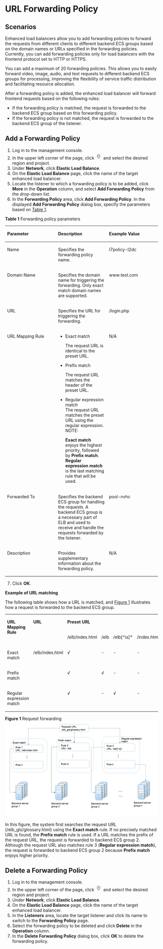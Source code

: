 # URL Forwarding Policy<a name="EN-US_TOPIC_0114694934"></a>

## Scenarios<a name="section79409283156"></a>

Enhanced load balancers allow you to add forwarding policies to forward the requests from different clients to different backend ECS groups based on the domain names or URLs specified in the forwarding policies. Currently, you can add forwarding policies only for load balancers with the frontend protocol set to HTTP or HTTPS.

You can add a maximum of 20 forwarding policies. This allows you to easily forward video, image, audio, and text requests to different backend ECS groups for processing, improving the flexibility of service traffic distribution and facilitating resource allocation.

After a forwarding policy is added, the enhanced load balancer will forward frontend requests based on the following rules:

-   If the forwarding policy is matched, the request is forwarded to the backend ECS group based on this forwarding policy.
-   If the forwarding policy is not matched, the request is forwarded to the backend ECS group of the listener.

## Add a Forwarding Policy<a name="section191183222317"></a>

1.  Log in to the management console.
2.  In the upper left corner of the page, click  ![](figures/en-us_image_0114695108.png)  and select the desired region and project.
3.  Under  **Network**, click  **Elastic Load Balance**.
4.  On the  **Elastic Load Balance**  page, click the name of the target enhanced load balancer.
5.  Locate the listener to which a forwarding policy is to be added, click  **More**  in the  **Operation**  column, and select  **Add Forwarding Policy**  from the drop-down list.
6.  In the  **Forwarding Policy**  area, click  **Add Forwarding Policy**. In the displayed  **Add Forwarding Policy**  dialog box, specify the parameters based on  [Table 1](#table5765638104311).

**Table  1**  Forwarding policy parameters

<a name="table5765638104311"></a><table><thead align="left"><tr id="row16766173884314"><th class="cellrowborder" valign="top" width="33.33333333333333%" id="mcps1.2.4.1.1"><p id="p16337205034318"><a name="p16337205034318"></a><a name="p16337205034318"></a><strong id="b842352706114331"><a name="b842352706114331"></a><a name="b842352706114331"></a>Parameter</strong></p>
</th>
<th class="cellrowborder" valign="top" width="33.33333333333333%" id="mcps1.2.4.1.2"><p id="p2033814509436"><a name="p2033814509436"></a><a name="p2033814509436"></a><strong id="b8423527061772"><a name="b8423527061772"></a><a name="b8423527061772"></a>Description</strong></p>
</th>
<th class="cellrowborder" valign="top" width="33.33333333333333%" id="mcps1.2.4.1.3"><p id="p9339165064318"><a name="p9339165064318"></a><a name="p9339165064318"></a><strong id="b842352706194150"><a name="b842352706194150"></a><a name="b842352706194150"></a>Example Value</strong></p>
</th>
</tr>
</thead>
<tbody><tr id="row37661383435"><td class="cellrowborder" valign="top" width="33.33333333333333%" headers="mcps1.2.4.1.1 "><p id="p133414501436"><a name="p133414501436"></a><a name="p133414501436"></a>Name</p>
</td>
<td class="cellrowborder" valign="top" width="33.33333333333333%" headers="mcps1.2.4.1.2 "><p id="p73421750174316"><a name="p73421750174316"></a><a name="p73421750174316"></a>Specifies the forwarding policy name.</p>
</td>
<td class="cellrowborder" valign="top" width="33.33333333333333%" headers="mcps1.2.4.1.3 "><p id="p334485017432"><a name="p334485017432"></a><a name="p334485017432"></a>l7policy-l2dc</p>
</td>
</tr>
<tr id="row9766113813431"><td class="cellrowborder" valign="top" width="33.33333333333333%" headers="mcps1.2.4.1.1 "><p id="p19345250184318"><a name="p19345250184318"></a><a name="p19345250184318"></a>Domain Name</p>
</td>
<td class="cellrowborder" valign="top" width="33.33333333333333%" headers="mcps1.2.4.1.2 "><p id="p3347150204315"><a name="p3347150204315"></a><a name="p3347150204315"></a>Specifies the domain name for triggering the forwarding. Only exact match domain names are supported.</p>
</td>
<td class="cellrowborder" valign="top" width="33.33333333333333%" headers="mcps1.2.4.1.3 "><p id="p3348165018433"><a name="p3348165018433"></a><a name="p3348165018433"></a>www.test.com</p>
</td>
</tr>
<tr id="row1176663812438"><td class="cellrowborder" valign="top" width="33.33333333333333%" headers="mcps1.2.4.1.1 "><p id="p16350450104312"><a name="p16350450104312"></a><a name="p16350450104312"></a>URL</p>
</td>
<td class="cellrowborder" valign="top" width="33.33333333333333%" headers="mcps1.2.4.1.2 "><p id="p935219504434"><a name="p935219504434"></a><a name="p935219504434"></a>Specifies the URL for triggering the forwarding.</p>
</td>
<td class="cellrowborder" valign="top" width="33.33333333333333%" headers="mcps1.2.4.1.3 "><p id="p9352155014316"><a name="p9352155014316"></a><a name="p9352155014316"></a>/login.php</p>
</td>
</tr>
<tr id="row776611380435"><td class="cellrowborder" valign="top" width="33.33333333333333%" headers="mcps1.2.4.1.1 "><p id="p18354165016434"><a name="p18354165016434"></a><a name="p18354165016434"></a>URL Mapping Rule</p>
</td>
<td class="cellrowborder" valign="top" width="33.33333333333333%" headers="mcps1.2.4.1.2 "><a name="ul64331319184618"></a><a name="ul64331319184618"></a><ul id="ul64331319184618"><li id="li1343331913466"><a name="li1343331913466"></a><a name="li1343331913466"></a>Exact match<p id="p11249142118464"><a name="p11249142118464"></a><a name="p11249142118464"></a>The request URL is identical to the preset URL.</p>
</li><li id="li443318199466"><a name="li443318199466"></a><a name="li443318199466"></a>Prefix match<p id="p16368182216466"><a name="p16368182216466"></a><a name="p16368182216466"></a>The request URL matches the header of the preset URL.</p>
</li><li id="li2043314194460"><a name="li2043314194460"></a><a name="li2043314194460"></a>Regular expression match<div class="p" id="p126501338475"><a name="p126501338475"></a><a name="p126501338475"></a>The request URL matches the preset URL using the regular expression.<div class="note" id="note114701432124618"><a name="note114701432124618"></a><a name="note114701432124618"></a><span class="notetitle"> NOTE: </span><div class="notebody"><p id="p25204923195731"><a name="p25204923195731"></a><a name="p25204923195731"></a><strong id="b55227770195635"><a name="b55227770195635"></a><a name="b55227770195635"></a>Exact match</strong> enjoys the highest priority, followed by <strong id="b11072296195640"><a name="b11072296195640"></a><a name="b11072296195640"></a>Prefix match</strong>. <strong id="b51221551195650"><a name="b51221551195650"></a><a name="b51221551195650"></a>Regular expression match</strong> is the last matching rule that will be used.</p>
</div></div>
</div>
</li></ul>
</td>
<td class="cellrowborder" valign="top" width="33.33333333333333%" headers="mcps1.2.4.1.3 "><p id="p83592503434"><a name="p83592503434"></a><a name="p83592503434"></a>N/A</p>
</td>
</tr>
<tr id="row1176610389439"><td class="cellrowborder" valign="top" width="33.33333333333333%" headers="mcps1.2.4.1.1 "><p id="p1036175020432"><a name="p1036175020432"></a><a name="p1036175020432"></a>Forwarded To</p>
</td>
<td class="cellrowborder" valign="top" width="33.33333333333333%" headers="mcps1.2.4.1.2 "><p id="p7362250194319"><a name="p7362250194319"></a><a name="p7362250194319"></a>Specifies the backend ECS group for handling the requests. A backend ECS group is a necessary part of ELB and used to receive and handle the requests forwarded by the listener.</p>
</td>
<td class="cellrowborder" valign="top" width="33.33333333333333%" headers="mcps1.2.4.1.3 "><p id="p1636215012437"><a name="p1636215012437"></a><a name="p1636215012437"></a>pool-nvhc</p>
</td>
</tr>
<tr id="row376613818433"><td class="cellrowborder" valign="top" width="33.33333333333333%" headers="mcps1.2.4.1.1 "><p id="p1636455016433"><a name="p1636455016433"></a><a name="p1636455016433"></a>Description</p>
</td>
<td class="cellrowborder" valign="top" width="33.33333333333333%" headers="mcps1.2.4.1.2 "><p id="p17364205017435"><a name="p17364205017435"></a><a name="p17364205017435"></a>Provides supplementary information about the forwarding policy.</p>
</td>
<td class="cellrowborder" valign="top" width="33.33333333333333%" headers="mcps1.2.4.1.3 "><p id="p13365250134315"><a name="p13365250134315"></a><a name="p13365250134315"></a>N/A</p>
</td>
</tr>
</tbody>
</table>

7. Click  **OK**.

**Example of URL matching**

The following table shows how a URL is matched, and  [Figure 1](#fig87121434403)  illustrates how a request is forwarded to the backend ECS group.

<a name="table5831113119590"></a><table><tbody><tr id="row889653135910"><td class="cellrowborder" rowspan="2" valign="top"><p id="p9896531165913"><a name="p9896531165913"></a><a name="p9896531165913"></a><strong id="b842352706142041"><a name="b842352706142041"></a><a name="b842352706142041"></a>URL Mapping Rule</strong></p>
</td>
<td class="cellrowborder" rowspan="2" valign="top"><p id="p689673145918"><a name="p689673145918"></a><a name="p689673145918"></a><strong id="b8423527069304"><a name="b8423527069304"></a><a name="b8423527069304"></a>URL</strong></p>
</td>
<td class="cellrowborder" colspan="4" valign="top"><p id="p38961531175918"><a name="p38961531175918"></a><a name="p38961531175918"></a><strong id="b8423527069308"><a name="b8423527069308"></a><a name="b8423527069308"></a>Preset URL</strong></p>
</td>
</tr>
<tr id="row1289643195912"><td class="cellrowborder" valign="top"><p id="p1089663175919"><a name="p1089663175919"></a><a name="p1089663175919"></a>/elb/index.html</p>
</td>
<td class="cellrowborder" valign="top"><p id="p6896113175915"><a name="p6896113175915"></a><a name="p6896113175915"></a>/elb</p>
</td>
<td class="cellrowborder" valign="top"><p id="p1689673113599"><a name="p1689673113599"></a><a name="p1689673113599"></a>/elb[^\s]*</p>
</td>
<td class="cellrowborder" valign="top"><p id="p3896731205919"><a name="p3896731205919"></a><a name="p3896731205919"></a>/index.html</p>
</td>
</tr>
<tr id="row2896103116597"><td class="cellrowborder" valign="top" width="15.933186637327465%"><p id="p1689783116593"><a name="p1689783116593"></a><a name="p1689783116593"></a>Exact match</p>
</td>
<td class="cellrowborder" rowspan="3" valign="top" width="18.81376275255051%"><p id="p118978317599"><a name="p118978317599"></a><a name="p118978317599"></a>/elb/index.html</p>
</td>
<td class="cellrowborder" valign="top" width="16.313262652530504%"><p id="p38975312592"><a name="p38975312592"></a><a name="p38975312592"></a>√</p>
</td>
<td class="cellrowborder" valign="top" width="16.313262652530504%"><p id="p17897103116599"><a name="p17897103116599"></a><a name="p17897103116599"></a>-</p>
</td>
<td class="cellrowborder" valign="top" width="16.313262652530504%"><p id="p289713114590"><a name="p289713114590"></a><a name="p289713114590"></a>-</p>
</td>
<td class="cellrowborder" valign="top" width="16.313262652530504%"><p id="p1189733155917"><a name="p1189733155917"></a><a name="p1189733155917"></a>-</p>
</td>
</tr>
<tr id="row198979312599"><td class="cellrowborder" valign="top"><p id="p7897103195912"><a name="p7897103195912"></a><a name="p7897103195912"></a>Prefix match</p>
</td>
<td class="cellrowborder" valign="top"><p id="p989713315591"><a name="p989713315591"></a><a name="p989713315591"></a>√</p>
</td>
<td class="cellrowborder" valign="top"><p id="p1589763110598"><a name="p1589763110598"></a><a name="p1589763110598"></a>√</p>
</td>
<td class="cellrowborder" valign="top"><p id="p1489753118593"><a name="p1489753118593"></a><a name="p1489753118593"></a>-</p>
</td>
<td class="cellrowborder" valign="top"><p id="p18897183115599"><a name="p18897183115599"></a><a name="p18897183115599"></a>-</p>
</td>
</tr>
<tr id="row18971031195914"><td class="cellrowborder" valign="top"><p id="p13897631125920"><a name="p13897631125920"></a><a name="p13897631125920"></a>Regular expression match</p>
</td>
<td class="cellrowborder" valign="top"><p id="p289715311594"><a name="p289715311594"></a><a name="p289715311594"></a>√</p>
</td>
<td class="cellrowborder" valign="top"><p id="p11897173105916"><a name="p11897173105916"></a><a name="p11897173105916"></a>-</p>
</td>
<td class="cellrowborder" valign="top"><p id="p489714312592"><a name="p489714312592"></a><a name="p489714312592"></a>√</p>
</td>
<td class="cellrowborder" valign="top"><p id="p10897731155915"><a name="p10897731155915"></a><a name="p10897731155915"></a>-</p>
</td>
</tr>
</tbody>
</table>

**Figure  1**  Request forwarding<a name="fig87121434403"></a>
![](figures/request-forwarding.jpg "Request forwarding")

In this figure, the system first searches the request URL \(/elb\_gls/glossary.html\) using the  **Exact match**  rule. If no precisely matched URL is found, the  **Prefix match**  rule is used. If a URL matches the prefix of the request URL, the request is forwarded to backend ECS group 2. Although the request URL also matches rule 3 \(**Regular expression match**\), the request is forwarded to backend ECS group 2 because  **Prefix match**  enjoys higher priority.

## Delete a Forwarding Policy<a name="section4306132117396"></a>

1.  Log in to the management console.
2.  In the upper left corner of the page, click  ![](figures/en-us_image_0121143837.png)  and select the desired region and project.
3.  Under  **Network**, click  **Elastic Load Balance**.
4.  On the  **Elastic Load Balance**  page, click the name of the target enhanced load balancer.
5.  In the  **Listeners**  area, locate the target listener and click its name to switch to the  **Forwarding Policy**  page. 
6.  Select the forwarding policy to be deleted and click  **Delete**  in the  **Operation**  column.
7.  In the  **Delete Forwarding Policy**  dialog box, click  **OK**  to delete the forwarding policy.

